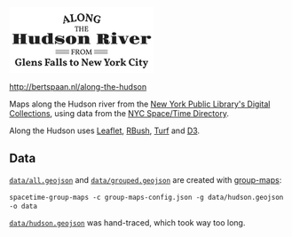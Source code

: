 [![Along the Hudson](images/along-the-hudson-small.png)](http://bertspaan.nl/along-the-hudson)

http://bertspaan.nl/along-the-hudson

Maps along the Hudson river from the <a href="http://digitalcollections.nypl.org/">New York Public Library's Digital Collections</a>,  using data from the <a href="http://spacetime.nypl.org">NYC Space/Time Directory</a>.

Along the Hudson uses [Leaflet](http://leafletjs.com/), [RBush](https://github.com/mourner/rbush), [Turf](http://turfjs.org/) and [D3](https://d3js.org/).

## Data

[`data/all.geojson`](data/all.geojson) and [`data/grouped.geojson`](data/grouped.geojson) are created with [group-maps](https://github.com/nypl-spacetime/group-maps):

    spacetime-group-maps -c group-maps-config.json -g data/hudson.geojson -o data

[`data/hudson.geojson`](data/hudson.geojson) was hand-traced, which took way too long.
